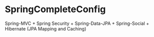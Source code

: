 SpringCompleteConfig
====================

Spring-MVC + Spring Security + Spring-Data-JPA + Spring-Social + Hibernate (JPA Mapping and Caching)
